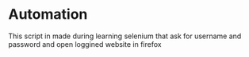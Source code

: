 # Automation
This script in made during learning selenium that ask for username and password and open loggined website in firefox
